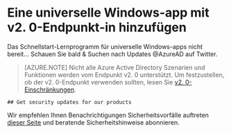 <properties
    pageTitle="Azure AD v2. 0 Windows Universal App | Microsoft Azure"
    description="Wie eine universelle Windows-Anwendung erstellen, die Benutzer mit beiden persönlichen Microsoft Account und Geschäfts-oder Zeichen."
    services="active-directory"
    documentationCenter=""
    authors="dstrockis"
    manager="mbaldwin"
    editor=""/>

<tags
    ms.service="active-directory"
    ms.workload="identity"
    ms.topic="article"
    ms.tgt_pltfrm="mobile-windows-store"
    ms.devlang="dotnet"
    ms.date="02/20/2016"
    ms.author="dastrock"/>

  # <a name="add-sign-in-to-a-windows-universal-app-using-the-v20-endpoint"></a>Eine universelle Windows-app mit v2. 0-Endpunkt-in hinzufügen
  Das Schnellstart-Lernprogramm für universelle Windows-apps nicht bereit... Schauen Sie bald & Suchen nach Updates @AzureAD auf Twitter.

> [AZURE.NOTE]
    Nicht alle Azure Active Directory Szenarien und Funktionen werden vom Endpunkt v2. 0 unterstützt.  Um festzustellen, ob der v2. 0-Endpunkt verwenden sollten, lesen Sie [v2. 0-Einschränkungen](active-directory-v2-limitations.md).
    
    ## Get security updates for our products

Wir empfehlen Ihnen Benachrichtigungen Sicherheitsvorfälle auftreten [dieser Seite](https://technet.microsoft.com/security/dd252948) und beratende Sicherheitshinweise abonnieren.